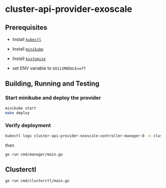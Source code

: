 # cluster-api-provider-exoscale

## Prerequisites

- Install [`kubectl`][kubectl-install]
- Install [`minikube`][install-minikube]
- Install [`kustomize`][install-kustomize]

- set ENV variable to `GO111MODULE=off`

## Building, Running and Testing

### Start minikube and deploy the provider

```bash
minikube start
make deploy
```
### Verify deployment

```bash
kubectl logs cluster-api-provider-exoscale-controller-manager-0 -n cluster-api-provider-exoscale-system  
```

then

```
go run cmd/manager/main.go
```



## Clusterctl

```bash
go run cmd/clusterctl/main.go
```

[kubebuilder-book]: https://book.kubebuilder.io/
[install-dep]: https://github.com/golang/dep/blob/master/docs/installation.md
[kubectl-install]: http://kubernetes.io/docs/user-guide/prereqs/
[install-kustomize]: https://github.com/kubernetes-sigs/kustomize/blob/master/docs/INSTALL.md
[install-minikube]: https://github.com/kubernetes/minikube#installation
